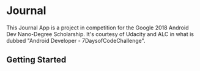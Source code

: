 # Journal

This Journal App is a project in competition for the Google 2018 Android Dev Nano-Degree Scholarship. It's courtesy of Udacity and ALC in what is dubbed "Android Developer - 7DaysofCodeChallenge".

## Getting Started
